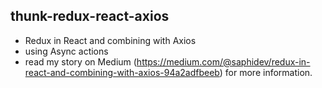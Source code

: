 ## thunk-redux-react-axios

- Redux in React and combining with Axios
- using Async actions
- read my story on Medium (https://medium.com/@saphidev/redux-in-react-and-combining-with-axios-94a2adfbeeb) for more information.

